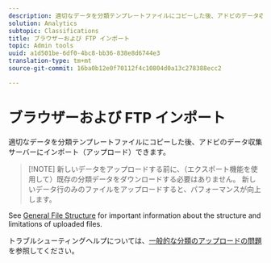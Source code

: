 ```yaml
---
description: 適切なデータを分類テンプレートファイルにコピーした後、アドビのデータ収集サーバーにインポート（アップロード）できます。
solution: Analytics
subtopic: Classifications
title: ブラウザーおよび FTP インポート
topic: Admin tools
uuid: a1d501be-6df0-4bc8-bb36-838e8d6744e3
translation-type: tm+mt
source-git-commit: 16ba0b12e0f70112f4c10804d0a13c278388ecc2

---
```



# ブラウザーおよび FTP インポート

適切なデータを分類テンプレートファイルにコピーした後、アドビのデータ収集サーバーにインポート（アップロード）できます。

> [!NOTE] 新しいデータをアップロードする前に、（エクスポート機能を使用して）既存の分類データをダウンロードする必要はありません。 新しいデータ行のみのファイルをアップロードすると、パフォーマンスが向上します。

See [General File Structure](/help/components/c-classifications2/c-classifications-importer/c-saint-data-files.md) for important information about the structure and limitations of uploaded files.

トラブルシューティングヘルプについては、[一般的な分類のアップロードの問題](https://helpx.adobe.com/analytics/kb/common-saint-upload-issues.html)を参照してください。
